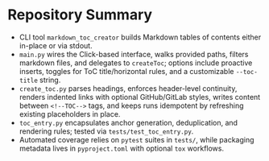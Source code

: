 # Repository Summary

- CLI tool `markdown_toc_creator` builds Markdown tables of contents either
  in-place or via stdout.
- `main.py` wires the Click-based interface, walks provided paths, filters
  markdown files, and delegates to `createToc`; options include proactive
  inserts, toggles for ToC title/horizontal rules, and a customizable
  `--toc-title` string.
- `create_toc.py` parses headings, enforces header-level continuity, renders
  indented links with optional GitHub/GitLab styles, writes content between
  `<!--TOC-->` tags, and keeps runs idempotent by refreshing existing
  placeholders in place.
- `toc_entry.py` encapsulates anchor generation, deduplication, and rendering
  rules; tested via `tests/test_toc_entry.py`.
- Automated coverage relies on `pytest` suites in `tests/`, while packaging
  metadata lives in `pyproject.toml` with optional `tox` workflows.

